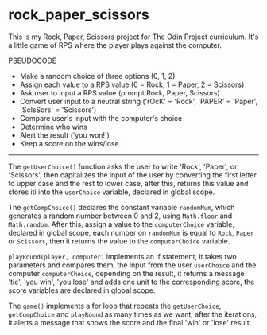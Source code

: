 # rock_paper_scissors
This is my Rock, Paper, Scissors project for The Odin Project curriculum.
It's a little game of RPS where the player plays against the computer.

PSEUDOCODE
- Make a random choice of three options (0, 1, 2)
- Assign each value to a RPS value (0 = Rock, 1 = Paper, 2 = Scissors)
- Ask user to input a RPS value (prompt Rock, Paper, Scissors)
- Convert user input to a neutral string ('rOcK' = 'Rock', 'PAPER' = 'Paper', 'ScIsSors' = 'Scissors')
- Compare user's input with the computer's choice 
- Determine who wins
- Alert the result ('you won!')
- Keep a score on the wins/lose.
___

The `getUserChoice()` function asks the user to write 'Rock', 'Paper', or 'Scissors', then capitalizes the input of the user by converting the first letter to upper case and the rest to lower case, after this, returns this value and stores iti into the  `userChoice` variable, declared in global scope.

The `getCompChoice()` declares the constant variable `randomNum`, which generates a random number between 0 and 2, using `Math.floor` and `Math.random`. After this, assign a value to the `computerChoice` variable, declared in global scope, each number on `randomNum` is equal to `Rock`, `Paper` or `Scissors`, then it returns the value to the `computerChoice` variable.

`playRound(player, computer)` implements an if statement, it takes two parameters and compares them, the input from the user `userChoice` and the computer `computerChoice`, depending on the result, it returns a message 'tie', 'you win', 'you lose' and adds one unit to the corresponding score, the score variables are declared in global scope. 

The `game()` implements a for loop that repeats the `getUserChoice`, `getCompChoice` and `playRound` as many times as we want, after the iterations, it alerts a message that shows the score and the final 'win' or 'lose' result.
